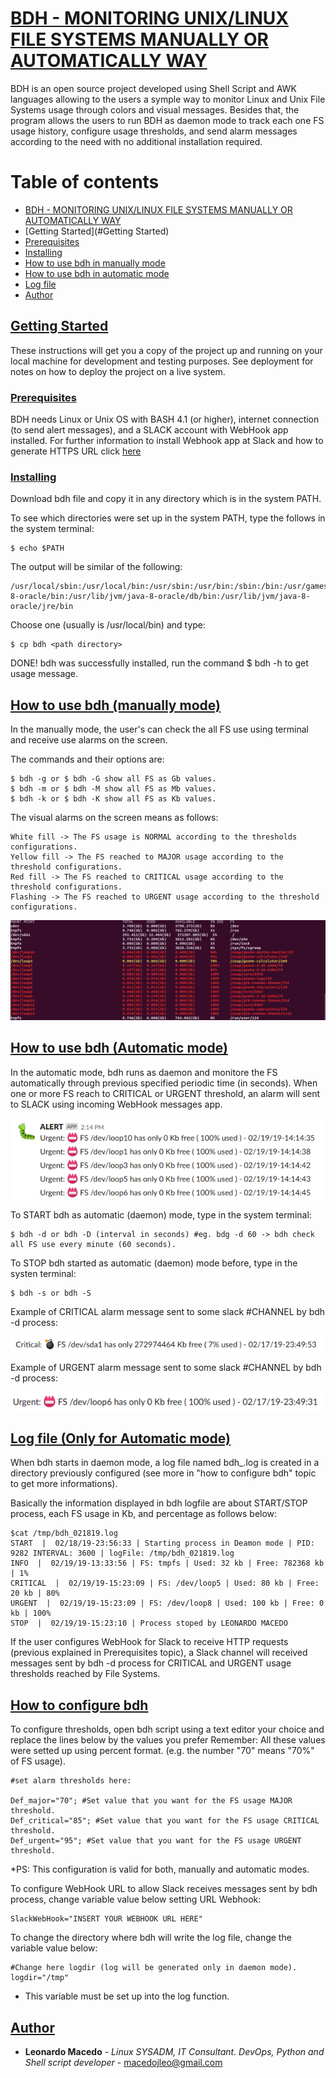 # [BDH - MONITORING UNIX/LINUX FILE SYSTEMS MANUALLY OR AUTOMATICALLY WAY](#intro)  

BDH is an open source project developed using Shell Script and AWK languages allowing to the users a symple way to monitor Linux and Unix File Systems usage through colors and visual messages. Besides that, the program allows the users to run BDH as daemon mode to track each one FS usage history, configure usage thresholds, and send alarm messages according to the need with no additional installation required.

Table of contents
=================

<!--ts-->
   * [BDH - MONITORING UNIX/LINUX FILE SYSTEMS MANUALLY OR AUTOMATICALLY WAY](#intro)	
   * [Getting Started](#Getting Started)
   * [Prerequisites](#prerequisites)
   * [Installing](#installing)
   * [How to use bdh in manually mode](#manually)
   * [How to use bdh in automatic mode](#automatic)
   * [Log file](#log)
   * [Author](#author)
   
<!--te-->

## [Getting Started](#getting-started)

These instructions will get you a copy of the project up and running on your local machine for development and testing purposes. See deployment for notes on how to deploy the project on a live system.

### [Prerequisites](#prerequisites)

BDH needs Linux or Unix OS with BASH 4.1 (or higher), internet connection (to send alert messages), and a SLACK account with WebHook app installed. For further information to install Webhook app at Slack and how to generate HTTPS URL click [here](https://api.slack.com/incoming-webhooks)  

### [Installing](#installing)

Download bdh file and copy it in any directory which is in the system PATH.

To see which directories were set up in the system PATH, type the follows in the system terminal:

	$ echo $PATH

The output will be similar of the following:
	
	/usr/local/sbin:/usr/local/bin:/usr/sbin:/usr/bin:/sbin:/bin:/usr/games:/usr/local/games:/snap/bin:/usr/lib/jvm/java-8-oracle/bin:/usr/lib/jvm/java-8-oracle/db/bin:/usr/lib/jvm/java-8-oracle/jre/bin

Choose one (usually is /usr/local/bin) and type:

	$ cp bdh <path directory>

DONE! bdh was successfully installed, run the command $ bdh -h to get usage message.


## [How to use bdh (manually mode)](#manually)

In the manually mode, the user's can check the all FS use using terminal and receive use alarms on the screen.

The commands and their options are:

	$ bdh -g or $ bdh -G show all FS as Gb values.
	$ bdh -m or $ bdh -M show all FS as Mb values.
	$ bdh -k or $ bdh -K show all FS as Kb values.

The visual alarms on the screen means as follows:
	
	White fill -> The FS usage is NORMAL according to the thresholds configurations.
	Yellow fill -> The FS reached to MAJOR usage according to the threshold configurations.
	Red fill -> The FS reached to CRITICAL usage according to the threshold configurations.
	Flashing -> The FS reached to URGENT usage according to the threshold configurations.
	
![Sample](/docs/sample.gif)
	
## [How to use bdh (Automatic mode)](#automatic)

In the automatic mode, bdh runs as daemon and monitore the FS automatically through previous specified periodic time (in seconds). When one or more FS reach to CRITICAL or URGENT threshold, an alarm will sent to SLACK using incoming WebHook messages app.

![SlackMessages](/docs/SlackExampleMessages.png)

To START bdh as automatic (daemon) mode, type in the system terminal:

	$ bdh -d or bdh -D (interval in seconds) #eg. bdg -d 60 -> bdh check all FS use every minute (60 seconds).

To STOP bdh started as automatic (daemon) mode before, type in the systen terminal:

	$ bdh -s or bdh -S
	
Example of CRITICAL alarm message sent to some slack #CHANNEL by bdh -d process:

![SlackCritical](/docs/slackCriticalMessage.png)

Example of URGENT alarm message sent to some slack #CHANNEL by bdh -d process:

![SlackUrgent](/docs/slackUrgentMessage.png)

## [Log file (Only for Automatic mode)](#log)

When bdh starts in daemon mode, a log file named bdh_<timestamp>.log is created in a directory previously configured (see more in "how to configure bdh" topic to get more informations).

Basically the information displayed in bdh logfile are about START/STOP process, each FS usage in Kb, and percentage as follows below:

	$cat /tmp/bdh_021819.log
	START  |  02/18/19-23:56:33 | Starting process in Deamon mode | PID:  9282 INTERVAL: 3600 | logFile: /tmp/bdh_021819.log
	INFO  |  02/19/19-13:33:56 | FS: tmpfs | Used: 32 kb | Free: 782368 kb | 1%
	CRITICAL  |  02/19/19-15:23:09 | FS: /dev/loop5 | Used: 80 kb | Free: 20 kb | 80%
	URGENT  |  02/19/19-15:23:09 | FS: /dev/loop8 | Used: 100 kb | Free: 0 kb | 100%
	STOP  |  02/19/19-15:23:10 | Process stoped by LEONARDO MACEDO
 
If the user configures WebHook for Slack to receive HTTP requests (previous explained in Prerequisites topic), a Slack channel will received messages sent by bdh -d process for CRITICAL and URGENT usage thresholds reached by File Systems. 
	

## [How to configure bdh](#configure)

To configure thresholds, open bdh script using a text editor your choice and replace the lines below by the values you prefer Remember: All these values were setted up using percent format. (e.g. the number "70" means "70%" of FS usage). 

	#set alarm thresholds here:                                   

	Def_major="70"; #Set value that you want for the FS usage MAJOR threshold.
	Def_critical="85"; #Set value that you want for the FS usage CRITICAL threshold.
	Def_urgent="95"; #Set value that you want for the FS usage URGENT threshold.
	
*PS: This configuration is valid for both, manually and automatic modes.	

To configure WebHook URL to allow Slack receives messages sent by bdh process, change variable value below setting URL Webhook:

	SlackWebHook="INSERT YOUR WEBHOOK URL HERE"

To change the directory where bdh will write the log file, change the variable value below:

	#Change here logdir (log will be generated only in daemon mode).
	logdir="/tmp"
	
* This variable must be set up into the log function.

## [Author](#author)

* **Leonardo Macedo** - *Linux SYSADM, IT Consultant. DevOps, Python and Shell script developer* - macedojleo@gmail.com

